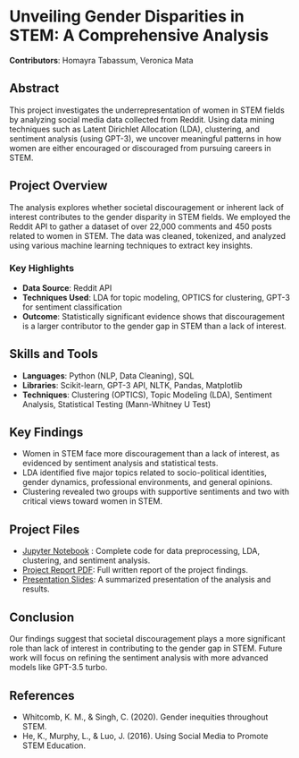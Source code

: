 # Unveiling Gender Disparities in STEM: A Comprehensive Analysis

**Contributors**: Homayra Tabassum, Veronica Mata

## Abstract
This project investigates the underrepresentation of women in STEM fields by analyzing social media data collected from Reddit. Using data mining techniques such as Latent Dirichlet Allocation (LDA), clustering, and sentiment analysis (using GPT-3), we uncover meaningful patterns in how women are either encouraged or discouraged from pursuing careers in STEM.

## Project Overview
The analysis explores whether societal discouragement or inherent lack of interest contributes to the gender disparity in STEM fields. We employed the Reddit API to gather a dataset of over 22,000 comments and 450 posts related to women in STEM. The data was cleaned, tokenized, and analyzed using various machine learning techniques to extract key insights.

### Key Highlights
- **Data Source**: Reddit API
- **Techniques Used**: LDA for topic modeling, OPTICS for clustering, GPT-3 for sentiment classification
- **Outcome**: Statistically significant evidence shows that discouragement is a larger contributor to the gender gap in STEM than a lack of interest.

## Skills and Tools
- **Languages**: Python (NLP, Data Cleaning), SQL
- **Libraries**: Scikit-learn, GPT-3 API, NLTK, Pandas, Matplotlib
- **Techniques**: Clustering (OPTICS), Topic Modeling (LDA), Sentiment Analysis, Statistical Testing (Mann-Whitney U Test)

## Key Findings
- Women in STEM face more discouragement than a lack of interest, as evidenced by sentiment analysis and statistical tests.
- LDA identified five major topics related to socio-political identities, gender dynamics, professional environments, and general opinions.
- Clustering revealed two groups with supportive sentiments and two with critical views toward women in STEM.

## Project Files
-  [Jupyter Notebook](https://github.com/tabassum221b/gender-disparities-in-stem/blob/main/gender-disparities-in-stem.ipynb) : Complete code for data preprocessing, LDA, clustering, and sentiment analysis.
- [Project Report PDF](https://github.com/tabassum221b/gender-disparities-in-stem/blob/main/Project%20Report.pdf): Full written report of the project findings.
- [Presentation Slides](https://docs.google.com/presentation/d/130J-tE9AFm8H0Flj4l5et4UJaAIeH_u2/edit?usp=share_link&ouid=110952431175886571637&rtpof=true&sd=true): A summarized presentation of the analysis and results.

## Conclusion
Our findings suggest that societal discouragement plays a more significant role than lack of interest in contributing to the gender gap in STEM. Future work will focus on refining the sentiment analysis with more advanced models like GPT-3.5 turbo.

## References
- Whitcomb, K. M., & Singh, C. (2020). Gender inequities throughout STEM.
- He, K., Murphy, L., & Luo, J. (2016). Using Social Media to Promote STEM Education.
